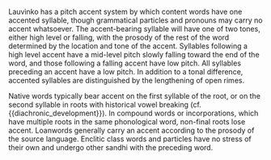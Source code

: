 Lauvìnko has a pitch accent system by which content words have one
accented syllable, though grammatical particles and pronouns may carry no
accent whatsoever. The accent-bearing syllable will have one of two tones,
either high level or falling, with the prosody of the rest of the word
determined by the location and tone of the accent. Syllables following a high
level accent have a mid-level pitch slowly falling toward the end of the word,
and those following a falling accent have low pitch. All syllables preceding an
accent have a low pitch. In addition to a tonal difference, accented syllables
are distinguished by the lengthening of open rimes.

Native words typically bear accent on the first syllable of the root, or 
on the second syllable in roots with historical vowel breaking 
(cf. {{diachronic_development}}). In compound
words or incorporations, which have multiple roots in the same phonological
word, non-final roots lose accent. Loanwords generally carry an accent
according to the prosody of the source language. Enclitic class words and
particles have no stress of their own and undergo other sandhi with the
preceding word.